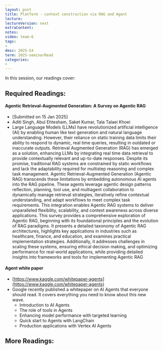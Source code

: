 ```yaml
---
layout: post
title: Platform - context construction via RAG and Agent
lecture: 
lectureVersion: next
extraContent: 
notes: 
video: team-6
tags:
- 
desc: 2025-S4
term: 2025-seminarRead
categories:
- 
---
```



In this session, our readings cover: 

## Required Readings: 




#### Agentic Retrieval-Augmented Generation: A Survey on Agentic RAG
+ [Submitted on 15 Jan 2025]
+ Aditi Singh, Abul Ehtesham, Saket Kumar, Tala Talaei Khoei
+ Large Language Models (LLMs) have revolutionized artificial intelligence (AI) by enabling human like text generation and natural language understanding. However, their reliance on static training data limits their ability to respond to dynamic, real time queries, resulting in outdated or inaccurate outputs. Retrieval Augmented Generation (RAG) has emerged as a solution, enhancing LLMs by integrating real time data retrieval to provide contextually relevant and up-to-date responses. Despite its promise, traditional RAG systems are constrained by static workflows and lack the adaptability required for multistep reasoning and complex task management. Agentic Retrieval-Augmented Generation (Agentic RAG) transcends these limitations by embedding autonomous AI agents into the RAG pipeline. These agents leverage agentic design patterns reflection, planning, tool use, and multiagent collaboration to dynamically manage retrieval strategies, iteratively refine contextual understanding, and adapt workflows to meet complex task requirements. This integration enables Agentic RAG systems to deliver unparalleled flexibility, scalability, and context awareness across diverse applications.
This survey provides a comprehensive exploration of Agentic RAG, beginning with its foundational principles and the evolution of RAG paradigms. It presents a detailed taxonomy of Agentic RAG architectures, highlights key applications in industries such as healthcare, finance, and education, and examines practical implementation strategies. Additionally, it addresses challenges in scaling these systems, ensuring ethical decision making, and optimizing performance for real-world applications, while providing detailed insights into frameworks and tools for implementing Agentic RAG
   


#### Agent white paper 
+ [https://www.kaggle.com/whitepaper-agents](https://www.kaggle.com/whitepaper-agents)
+  Google recently published a whitepaper on AI Agents that everyone should read. It covers everything you need to know about this new wave.
	- Introduction to AI Agents
	- The role of tools in Agents
	- Enhancing model performance with targeted learning
	- Quick start to Agents with LangChain
	- Production applications with Vertex AI Agents


## More Readings: 


